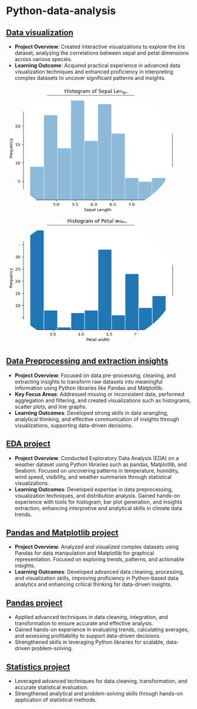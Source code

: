 # Python-data-analysis

## [Data visualization](https://github.com/Priyanka-1912/Python-data-analysis/tree/main/Data%20Visualization)
- <b>Project Overview</b>: Created interactive visualizations to explore the Iris dataset, analyzing the correlations between sepal and petal dimensions across various species.
- <b>Learning Outcome</b>: Acquired practical experience in advanced data visualization techniques and enhanced proficiency in interpreting complex datasets to uncover significant patterns and insights.

<img src="https://github.com/Priyanka-1912/Python-data-analysis/blob/main/Data%20Visualization/1.png" alt="Description" width="460" height="350" style="border-radius:80%;"> <img src="https://github.com/Priyanka-1912/Python-data-analysis/blob/main/Data%20Visualization/2.png" alt="Description" width="460" height="350" style="border-radius:80%;">

## [ Data Preprocessing and extraction insights](https://github.com/Priyanka-1912/Python-data-analysis/tree/main/Data%20prepocessing%20and%20extracting%20insights%20project)
- <b>Project Overview</b>: Focused on data pre-processing, cleaning, and extracting insights to transform raw datasets into meaningful information using Python libraries like Pandas and Matplotlib.
- <b>Key Focus Areas</b>: Addressed missing or inconsistent data, performed aggregation and filtering, and created visualizations such as histograms, scatter plots, and line graphs.
- <b>Learning Outcomes</b>: Developed strong skills in data wrangling, analytical thinking, and effective communication of insights through visualizations, supporting data-driven decisions.

## [EDA project](https://github.com/Priyanka-1912/Python-data-analysis/tree/main/EDA%20project)
- <b>Project Overview</b>: Conducted Exploratory Data Analysis (EDA) on a weather dataset using Python libraries such as pandas, Matplotlib, and Seaborn. Focused on uncovering patterns in temperature, humidity, wind speed, visibility, and weather summaries through statistical visualizations.
- <b>Learning Outcomes</b>: Developed expertise in data preprocessing, visualization techniques, and distribution analysis. Gained hands-on experience with tools for histogram, bar plot generation, and insights extraction, enhancing interpretive and analytical skills in climate data trends.

## [Pandas and Matplotlib project](https://github.com/Priyanka-1912/Python-data-analysis/tree/main/Pandas%20and%20matplotlib%20project)
- <b>Project Overview</b>: Analyzed and visualized complex datasets using Pandas for data manipulation and Matplotlib for graphical representation. Focused on exploring trends, patterns, and actionable insights.
- <b>Learning Outcomes</b>: Developed advanced data cleaning, processing, and visualization skills, improving proficiency in Python-based data analytics and enhancing critical thinking for data-driven insights.

## [Pandas project](https://github.com/Priyanka-1912/Python-data-analysis/tree/main/Pandas%20project)
- Applied advanced techniques in data cleaning, integration, and transformation to ensure accurate and effective analysis.
- Gained hands-on experience in evaluating trends, calculating averages, and assessing profitability to support data-driven decisions.
- Strengthened skills in leveraging Python libraries for scalable, data-driven problem-solving.

## [Statistics project](https://github.com/Priyanka-1912/Python-data-analysis/tree/main/Statistics%20Project)
- Leveraged advanced techniques for data cleaning, transformation, and accurate statistical evaluation.
- Strengthened analytical and problem-solving skills through hands-on application of statistical methods.
